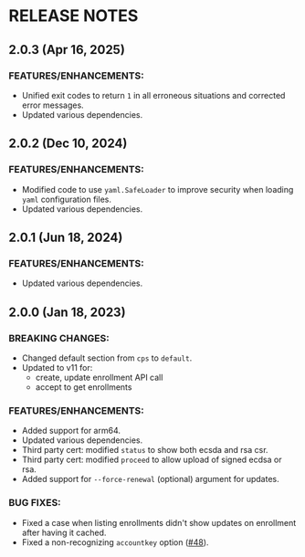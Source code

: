 # RELEASE NOTES

## 2.0.3 (Apr 16, 2025)

### FEATURES/ENHANCEMENTS:

* Unified exit codes to return `1` in all erroneous situations and corrected error messages.
* Updated various dependencies.

## 2.0.2 (Dec 10, 2024)

### FEATURES/ENHANCEMENTS:

* Modified code to use `yaml.SafeLoader` to improve security when loading `yaml` configuration files.
* Updated various dependencies.

## 2.0.1 (Jun 18, 2024)

### FEATURES/ENHANCEMENTS:

* Updated various dependencies.

## 2.0.0 (Jan 18, 2023)

### BREAKING CHANGES:

* Changed default section from `cps` to `default`.
* Updated to v11 for:
  * create, update enrollment API call
  * accept to get enrollments

### FEATURES/ENHANCEMENTS:

* Added support for arm64.
* Updated various dependencies.
* Third party cert: modified `status` to show both ecsda and rsa csr.
* Third party cert: modified `proceed` to allow upload of signed ecdsa or rsa.
* Added support for `--force-renewal` (optional) argument for updates.

### BUG FIXES:

* Fixed a case when listing enrollments didn't show updates on enrollment after having it cached.
* Fixed a non-recognizing `accountkey` option ([#48](https://github.com/akamai/cli-cps/issues/48)).